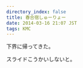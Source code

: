 ```yaml
---
directory_index: false
title: 春合宿しゅーりょー
date: 2014-03-16 21:07 JST
tags: KMC
---
```


下界に帰ってきた。

スライドこうかいしないと。
